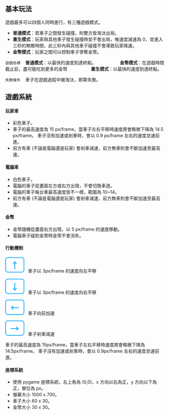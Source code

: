 ## 基本玩法

遊戲最多可以四個人同時進行，有三種遊戲模式。

- **普通模式**：若車子之間發生碰撞，則雙方皆淘汰出局。
- **重生模式**：玩家與其他車子發生碰撞時並不會出局，唯速度減速為 0，並進入三秒的無敵時間，此三秒內與其他車子碰撞不會導致玩家降速。
- **金幣模式**：玩家之間可以控制車子爭奪金幣。

`遊戲目標` &nbsp;&nbsp;&nbsp;**普通模式**：以最快的速度到達終點。
&nbsp;&nbsp;&nbsp;&nbsp;&nbsp;&nbsp;&nbsp;&nbsp;&nbsp;&nbsp;&nbsp;&nbsp;&nbsp;&nbsp;&nbsp;&nbsp;&nbsp; **金幣模式**：在遊戲時間截止前，盡可能吃到更多的金幣
&nbsp;&nbsp;&nbsp;&nbsp;&nbsp;&nbsp;&nbsp;&nbsp;&nbsp;&nbsp;&nbsp;&nbsp;&nbsp;&nbsp;&nbsp;&nbsp;&nbsp; **重生模式**：以最快的速度到達終點。

`失敗條件`&nbsp;&nbsp;&nbsp; 車子在遊戲過程中被淘汰，即算失敗。

## 遊戲系統

#### 玩家車

- 彩色車子。
- 車子的最高速度為 15 px/frame，當車子左右平移時速度將會略微下降為 14.5 px/frame。 車子沒有加速或剎車時，會以 0.9 px/frame 左右的速度怠速前進。
- 前方有車 (不論是電腦還是玩家) 會剎車減速，前方無車則會不斷加速至最高速。

#### 電腦車

- 白色車子。
- 電腦的車子從畫面左方或右方出現，不會切換車道。
- 電腦的車子每台車最高速度皆不一樣，範圍為 10~14。
- 前方有車 (不論是電腦還是玩家) 會剎車減速，前方無車則會不斷加速至最高速。

#### 金幣

- 金幣隨機從畫面右方出現，以 5 px/frame 的速度移動。
- 電腦車子碰到金幣時金幣不會消失。

#### 行動機制

![top](../icons/top.svg)&nbsp;&nbsp;&nbsp;車子以 3px/frame 的速度向左平移

![bottom](../icons/bottom.svg)&nbsp;&nbsp;&nbsp;車子以 3px/frame 的速度向右平移

![left-key](../icons/left.svg)&nbsp;&nbsp;&nbsp;車子向前加速

![right-key](../icons/right.svg)&nbsp;&nbsp;&nbsp;車子剎車減速

車子的最高速度為 15px/frame，當車子左右平移時速度將會略微下降為 14.5px/frame。
車子沒有加速或剎車時，會以 0.9px/frame 左右的速度怠速前進。

#### 座標系統

- 使用 pygame 座標系統，左上角為 (0,0)，x 方向以右為正，y 方向以下為正，單位為 px。
- 螢幕大小 1000 x 700。
- 車子大小 60 x 30。
- 金幣大小 30 x 30。
